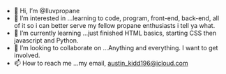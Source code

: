 - 👋 Hi, I’m @Iluvpropane
- 👀 I’m interested in ...learning to code, program, front-end, back-end, all of it so i can better serve my fellow propane enthusiasts i tell ya what. 
- 🌱 I’m currently learning ...just finished HTML basics, starting CSS then javascript and Python. 
- 💞️ I’m looking to collaborate on ...Anything and everything. I want to get involved.
- 📫 How to reach me ...my email, austin_kidd196@icloud.com

<!---
Iluvpropane/Iluvpropane is a ✨ special ✨ repository because its `README.md` (this file) appears on your GitHub profile.
You can click the Preview link to take a look at your changes.
--->
